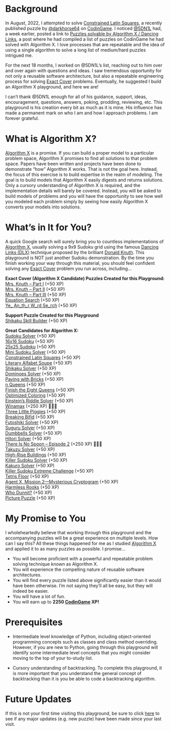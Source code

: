 # Background

In August, 2022, I attempted to solve [Constrained Latin Squares](constrained-latin-squares), a recently published puzzle by [@darkhorse64]( https://www.codingame.com/profile/c9ebe76a83b33730956eda0534d6cad86053292) on [CodinGame](https://www.codingame.com/home). I noticed [@5DN1L]( https://www.codingame.com/profile/bbb8f47ea4601179303c20acdbf5fb6c1904782) had, a week earlier, posted a link to [Puzzles solvable by Algorithm X / Dancing Links](https://www.codingame.com/forum/t/puzzles-solvable-by-algorithm-x-dancing-links/196871), a post where he had compiled a list of puzzles on CodinGame he had solved with Algorithm X. I love processes that are repeatable and the idea of using a single algorithm to solve a long list of medium/hard puzzles intrigued me.

For the next 18 months, I worked on @5DN1L’s list, reaching out to him over and over again with questions and ideas. I saw tremendous opportunity for not only a reusable software architecture, but also a repeatable engineering process for solving [Exact Cover]( https://en.wikipedia.org/wiki/Exact_cover) problems. Eventually, he suggested I build an Algorithm X playground, and here we are!

I can’t thank @5DN1L enough for all of his guidance, support, ideas, encouragement, questions, answers, poking, prodding, reviewing, etc. This playground is his creation every bit as much as it is mine. His influence has made a permanent mark on who I am and how I approach problems. I am forever grateful.
 
# What is Algorithm X?

[Algorithm X]( https://en.wikipedia.org/wiki/Knuth%27s_Algorithm_X) is a promise. If you can build a proper model to a particular problem space, Algorithm X promises to find all solutions to that problem space. Papers have been written and projects have been done to demonstrate “how” Algorithm X works. That is not the goal here. Instead, the focus of this exercise is to build expertise in the realm of modeling. The goal is to build models that Algorithm X easily digests and returns solutions. Only a cursory understanding of Algorithm X is required, and the implementation details will barely be covered. Instead, you will be asked to build models of problems and you will have the opportunity to see how well you modeled each problem simply by seeing how easily Algorithm X converts your models into solutions.

# What’s in It for You?

A quick Google search will surely bring you to countless implementations of [Algorithm X]( https://en.wikipedia.org/wiki/Knuth%27s_Algorithm_X), usually solving a 9x9 Sudoku grid using the famous [Dancing Links (DLX)]( https://en.wikipedia.org/wiki/Dancing_Links) technique proposed by the brilliant [Donald Knuth]( https://www-cs-faculty.stanford.edu/~knuth/). This playground is NOT just another Sudoku demonstration. By the time you finish working your way through this material, you should feel confident solving any [Exact Cover]( https://en.wikipedia.org/wiki/Exact_cover) problem you run across, including…

__Exact Cover (Algorithm X Candidate) Puzzles Created for this Playground:__
<BR>[Mrs. Knuth – Part I](mrs--knuth) (+50 XP)
<BR>[Mrs. Knuth – Part II](mrs--knuth---part-ii) (+50 XP)
<BR>[Mrs. Knuth – Part III](ella-wants-more-lessons) (+50 XP)
<BR>[Equation Search](equation-search) (+50 XP)
<BR>[Ye_ An_th_r W_rd Se_rch](ye_-an_th_r-w_rd-se_rch) (+50 XP)

__Support Puzzle Created for this Playground__
<BR>[Shikaku Skill Builder](shikaku-skill-builder) (+50 XP)

__Great Candidates for Algorithm X:__
<BR>[Sudoku Solver](sudoku-solver) (+50 XP)
<BR>[16x16 Sudoku](16x16-sudoku) (+50 XP)
<BR>[25x25 Sudoku](25x25-sudoku) (+50 XP)
<BR>[Mini Sudoku Solver](mini-sudoku-solver) (+50 XP)
<BR>[Constrained Latin Squares](constrained-latin-squares) (+50 XP)
<BR>[Literary Alfabet Soupe](literary-alfabet-soupe) (+50 XP)
<BR>[Shikaku Solver](shikaku-solver) (+50 XP)
<BR>[Dominoes Solver](dominoes-solver) (+50 XP)
<BR>[Paving with Bricks](paving-with-bricks) (+50 XP)
<BR>[n Queens](n-queens) (+50 XP)
<BR>[Finish the Eight Queens](finish-the-eight-queens) (+50 XP)
<BR>[Optimized Coloring](optimized-coloring) (+50 XP)
<BR>[Einstein’s Riddle Solver](einsteins-riddle-solver) (+50 XP)
<BR>[Winamax](winamax-sponsored-contest) (+250 XP) 🚀🚀🚀
<BR>[Three Little Piggies](three-little-piggies) (+50 XP)
<BR>[Breaking Bifid](breaking-bifid) (+50 XP)
<BR>[Futoshiki Solver](futoshiki-solver) (+50 XP)
<BR>[Suguru Solver](suguru-solver) (+50 XP)
<BR>[Dumbbells Solver](dumbbells-solver) (+50 XP)
<BR>[Hitori Solver](hitori-solver) (+50 XP)
<BR>[There Is No Spoon – Episode 2](there-is-no-spoon---episode-2) (+250 XP) 🚀🚀🚀
<BR>[Takuzu Solver](takuzu-solver) (+50 XP)
<BR>[High-Rise Buildings](high-rise-buildings) (+50 XP)
<BR>[Killer Sudoku Solver](killer-sudoku-solver) (+50 XP)
<BR>[Kakuro Solver](kakuro-solver) (+50 XP)
<BR>[Killer Sudoku Extreme Challenge](killer-sudoku-extreme-challenge) (+50 XP)
<BR>[Tetris Floor](tetris-floor) (+50 XP)
<BR>[Agent X, Mission 2—Mysterious Cryptogram](agent-x-mission-2) (+50 XP)
<BR>[Harmless Rooks](harmless-rooks) (+50 XP)
<BR>[Who Dunnit?](who-dunnit) (+50 XP)
<BR>[Picture Puzzle](picture-puzzle) (+50 XP)


# My Promise to You

I wholeheartedly believe that working through this playground and the accompanying puzzles will be a great experience on multiple levels. How can I say this? All these things happened for me as I studied [Algorithm X]( https://en.wikipedia.org/wiki/Knuth%27s_Algorithm_X) and applied it to as many puzzles as possible. I promise…

* You will become proficient with a powerful and repeatable problem solving technique known as Algorithm X.
* You will experience the compelling nature of reusable software architectures.
* You will find every puzzle listed above significantly easier than it would have been otherwise. I’m not saying they’ll all be easy, but they will indeed be easier.
* You will have a lot of fun.
* You will earn up to __2250 [CodinGame](https://www.codingame.com) XP!__

# Prerequisites

* Intermediate level knowledge of Python, including object-oriented programming concepts such as classes and class method overriding. However, if you are new to Python, going through this playground will identify some intermediate level concepts that you might consider moving to the top of your to-study list.

* Cursory understanding of backtracking. To complete this playground, it is more important that you understand the general concept of backtracking than it is you be able to code a backtracking algorithm.

# Future Updates

If this is not your first time visiting this playground, be sure to click [here](revision-history) to see if any major updates (e.g. new puzzle) have been made since your last visit.
